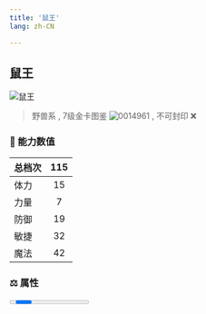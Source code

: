 ```yaml
---
title: '鼠王'
lang: zh-CN

---
```



## 鼠王

![鼠王](https://user-images.githubusercontent.com/78347270/115937697-6f762300-a4d3-11eb-8a70-e4636bfc3ed9.gif) 

> 野兽系 , 7级金卡图鉴 ![0014961](https://user-images.githubusercontent.com/78347270/115937697-6f762300-a4d3-11eb-8a70-e4636bfc3ed9.gif) , 不可封印 :x: 


### 💪 能力数值

| 总档次       | 115            |
| :----------- |:-------------:|
| 体力      | 15   <Stars :number="1.5" />  |
| 力量      | 7   <Stars :number="0.5" />  |
| 防御      | 19  <Stars :number="2" />  | 
| 敏捷      | 32  <Stars :number="3" />  | 
| 魔法      | 42  <Stars :number="4" />   | 


### ⚖️ 属性


<Progress earth :number="0" />

<Progress water :number="0" />

<Progress fire :number="5" />

<Progress wind :number="5" />

### ✨ 技能栏 <Strong>10个</Strong>

- 攻击
- 防御

### 👶 1级出现点

- 鼠王惊奇蛋一等奖奖品



